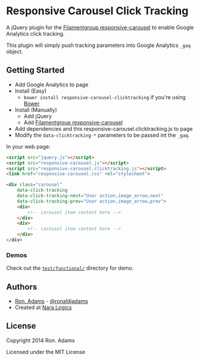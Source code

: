 # Responsive Carousel Click Tracking

A jQuery plugin for the [Filamentgroup responsive-carousel](https://github.com/filamentgroup/responsive-carousel/) to enable Google Analytics click tracking.

This plugin will simply push tracking parameters into Google Analytics `_gaq` object. 


## Getting Started

* Add Google Analytics to page
* Install (Easy)
  * `bower install responsive-carousel-clicktracking` if you're using [Bower](http://bower.io)
* Install (Manually)
  * Add jQuery
  * Add [Filamentgroup responsive-carousel](https://github.com/filamentgroup/responsive-carousel/)
* Add dependencies and this responsive-carousel.clicktracking.js to page
* Modify the `data-clicktracking-*` parameters to be passed int the `_gaq`.

In your web page:

```html
<script src="jquery.js"></script>
<script src="responsive-carousel.js"></script>
<script src="responsive-carousel.clicktracking.js"></script>
<link href="responsive-carousel.css" rel="stylesheet">

<div class="carousel"
    data-click-tracking
    data-click-tracking-next="User action,image_arrow,next"
    data-click-tracking-prev="User action,image_arrow,prev">
    <div>
        <!-- carousel item content here -->
    </div>
    <div>
        <!-- carousel item content here -->
    </div>
</div>

```

### Demos

Check out the [`test/functional/`](http://htmlpreview.github.io/?https://raw.github.com/ronaldjadams/responsive-carousel-clicktracking/master/test/functional/default.html) directory for demo.

## Authors

* [Ron. Adams](https://github.com/ronaldjadams) - [@ronaldjadams](http://twitter.com/ronaldjadams)
* Created at [Nara Logics](http://nara.me/)

## License

Copyright 2014 Ron. Adams

Licensed under the MIT License
